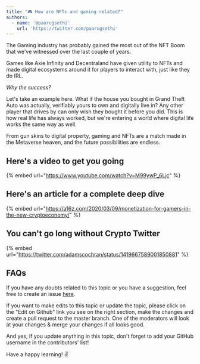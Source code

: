 ```yaml
---
title: "🎮 How are NFTs and gaming related?"
authors:
  - name: '@paarugsethi'
    url: 'https://twitter.com/paarugsethi'
---
```


The Gaming industry has probably gained the most out of the NFT Boom that we've witnessed over the last couple of years.

Games like Axie Infinity and Decentraland have given utility to NFTs and made digital ecosystems around it for players to interact with, just like they do IRL.

*Why the success?*

Let's take an example here. What if the house you bought in Grand Theft Auto was actually, verifiably yours to own and digitally live in? Any other player that drives by can only wish they bought it before you did. This is how real life has always worked, but we're entering a world where digital life works the same way as well.

From gun skins to digital property, gaming and NFTs are a match made in the Metaverse heaven, and the future possibilities are endless.

## Here's a video to get you going

{% embed url="https://www.youtube.com/watch?v=M99ywP_6Ljc" %}

## Here's an article for a complete deep dive

{% embed url="https://a16z.com/2020/03/09/monetization-for-gamers-in-the-new-cryptoeconomy/" %}

## You can't go long without Crypto Twitter

{% embed url="https://twitter.com/adamscochran/status/1419667589001850881" %}

## FAQs

If you have any doubts related to this topic or you have a suggestion, feel free to create an issue [here](https://github.com/SuperteamDAO/ground-zero/issues).

If you want to make edits to this topic or update the topic, please click on the "Edit on Github" link you see on the right section, make the changes and create a pull request to the master branch. One of the moderators will look at your changes & merge your changes if all looks good.

And yes, if you update anything in this topic, don't forget to add your GitHub username in the contributors' list!

Have a happy learning! ✌️
